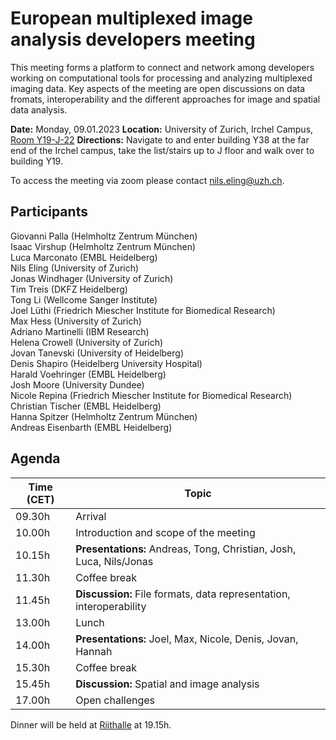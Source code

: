 # European multiplexed image analysis developers meeting

This meeting forms a platform to connect and network among developers working on computational tools for processing and analyzing multiplexed imaging data.
Key aspects of the meeting are open discussions on data fromats, interoperability and the different approaches for image and spatial data analysis.

**Date:** Monday, 09.01.2023
**Location:** University of Zurich, Irchel Campus, [Room Y19-J-22](https://www.plaene.uzh.ch/Y19?z=6&lon=951928.12694089&lat=6007121.6937867&f=showAll&w=618&h=460&m=marker_building_Y19)
**Directions:** Navigate to and enter building Y38 at the far end of the Irchel campus, take the list/stairs up to J floor and walk over to building Y19.

To access the meeting via zoom please contact [nils.eling@uzh.ch](mailto:nils.eling@uzh.ch).

## Participants

Giovanni Palla (Helmholtz Zentrum München)  
Isaac Virshup (Helmholtz Zentrum München)  
Luca Marconato (EMBL Heidelberg)  
Nils Eling (University of Zurich)  
Jonas Windhager (University of Zurich)  
Tim Treis (DKFZ Heidelberg)  
Tong Li (Wellcome Sanger Institute)  
Joel Lüthi (Friedrich Miescher Institute for Biomedical Research)  
Max Hess (University of Zurich)  
Adriano Martinelli (IBM Research)  
Helena Crowell (University of Zurich)  
Jovan Tanevski (University of Heidelberg)  
Denis Shapiro (Heidelberg University Hospital)  
Harald Voehringer (EMBL Heidelberg)  
Josh Moore (University Dundee)  
Nicole Repina (Friedrich Miescher Institute for Biomedical Research)  
Christian Tischer (EMBL Heidelberg)  
Hanna Spitzer (Helmholtz Zentrum München)  
Andreas Eisenbarth (EMBL Heidelberg)  

## Agenda

| Time (CET)  | Topic                                                               |
| ----------- | ------------------------------------------------------------------- |
| 09.30h      | Arrival                                                             |
| 10.00h      | Introduction and scope of the meeting                               |
| 10.15h      | **Presentations:** Andreas, Tong, Christian, Josh, Luca, Nils/Jonas |
| 11.30h      | Coffee break                                                        |
| 11.45h      | **Discussion:** File formats, data representation, interoperability |
| 13.00h      | Lunch                                                               |
| 14.00h      | **Presentations:** Joel, Max, Nicole, Denis, Jovan, Hannah          |
| 15.30h      | Coffee break                                                        |
| 15.45h      | **Discussion:** Spatial and image analysis                          |
| 17.00h      | Open challenges                                                     |

Dinner will be held at [Riithalle](https://goo.gl/maps/RwhmcgUp6hfpUEE76) at 19.15h.


